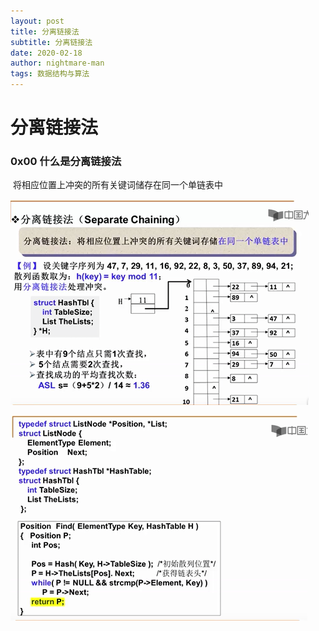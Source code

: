 ```yaml
---
layout: post
title: 分离链接法
subtitle: 分离链接法
date: 2020-02-18
author: nightmare-man
tags: 数据结构与算法
---
```

# 	分离链接法

### 0x00 什么是分离链接法

​	将相应位置上冲突的所有关键词储存在同一个单链表中

![QQ截图20200217181458](/assets/img/QQ截图20200217181458.png)

![QQ截图20200217181718](/assets/img/QQ截图20200217181718.png)